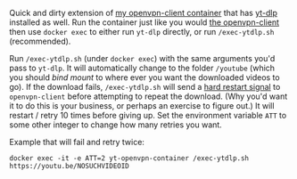 Quick and dirty extension of [my openvpn-client container](https://github.com/jdimpson/openvpn-client) that has [yt-dlp](https://github.com/yt-dlp/yt-dlp) installed as well. Run the container just like you would [the openvpn-client](https://github.com/jdimpson/openvpn-client?tab=readme-ov-file#example-invocation) then use `docker exec` to either run `yt-dlp` directly, or run `/exec-ytdlp.sh` (recommended).

Run `/exec-ytdlp.sh` (under `docker exec`) with the same arguments you'd pass to `yt-dlp`. It will automatically change to the folder `/youtube` (which you should *bind mount* to where ever you want the downloaded videos to go). If the download fails, `/exec-ytdlp.sh` will send a [hard restart signal](https://openvpn.net/community-resources/controlling-a-running-openvpn-process/) to `openvpn-client` before attempting to repeat the download. (Why you'd want it to do this is your business, or perhaps an exercise to figure out.) It will restart / retry 10 times before giving up. Set the environment variable `ATT` to some other integer to change how many retries you want.

Example that will fail and retry twice:
``` 
docker exec -it -e ATT=2 yt-openvpn-container /exec-ytdlp.sh https://youtu.be/NOSUCHVIDEOID
``` 

